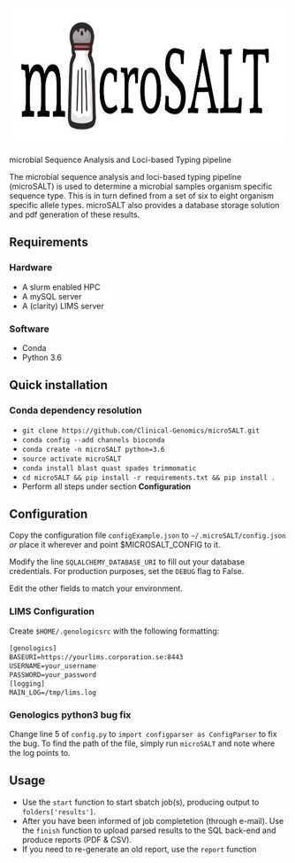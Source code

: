 <p align="center">
  <a href="https://github.com/sylvinite/microSALT">
    <img width="1000" height="250" src="artwork/microsalt.jpg"/>
  </a>
</p>

microbial Sequence Analysis and Loci-based Typing pipeline

The microbial sequence analysis and loci-based typing pipeline (microSALT) is used to determine a microbial samples organism specific sequence type. This is in turn defined from a set of six to eight organism specific allele types. microSALT also provides a database storage solution and pdf generation of these results.

## Requirements
### Hardware
* A slurm enabled HPC
* A mySQL server
* A (clarity) LIMS server

### Software
* Conda
* Python 3.6

## Quick installation
### Conda dependency resolution
* `git clone https://github.com/Clinical-Genomics/microSALT.git`
* `conda config --add channels bioconda`
* `conda create -n microSALT python=3.6`
* `source activate microSALT`
* `conda install blast quast spades trimmomatic`
* `cd microSALT && pip install -r requirements.txt && pip install .`
* Perform all steps under section  __Configuration__

## Configuration
Copy the configuration file `configExample.json` to `~/.microSALT/config.json` _or_ place it wherever and point $MICROSALT_CONFIG to it.

Modify the line `SQLALCHEMY_DATABASE_URI` to fill out your database credentials. For production purposes, set the `DEBUG` flag to False.

Edit the other fields to match your environment.

### LIMS Configuration
Create `$HOME/.genologicsrc` with the following formatting:
```
[genologics]
BASEURI=https://yourlims.corporation.se:8443
USERNAME=your_username
PASSWORD=your_password
[logging]
MAIN_LOG=/tmp/lims.log
```

### Genologics python3 bug fix
Change line 5 of `config.py` to `import configparser as ConfigParser` to fix the bug.
To find the path of the file, simply run `microSALT` and note where the log points to.

## Usage
* Use the `start` function to start sbatch job(s), producing output to `folders['results']`.
* After you have been informed of job completetion (through e-mail). Use the `finish` function to upload parsed results to the SQL back-end and produce reports (PDF & CSV).
* If you need to re-generate an old report, use the `report` function

